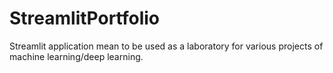 # StreamlitPortfolio
Streamlit application mean to be used as a laboratory for various projects of machine learning/deep learning.
